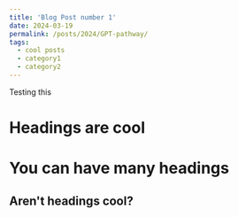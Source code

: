 ```yaml
---
title: 'Blog Post number 1'
date: 2024-03-19
permalink: /posts/2024/GPT-pathway/
tags:
  - cool posts
  - category1
  - category2
---
```


Testing this

Headings are cool
======

You can have many headings
======

Aren't headings cool?
------